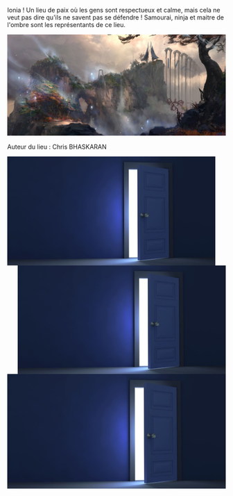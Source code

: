Ionia ! Un lieu de paix où les gens sont respectueux et calme, mais cela ne veut pas dire qu'ils ne savent pas se défendre ! 
Samourai, ninja et maitre de l'ombre sont les représentants de ce lieu.

[![Ionia](/images/ionia.jpg)](https://www.youtube.com/watch?v=I7k8R7z8sIg)

Auteur du lieu : Chris BHASKARAN

<a href="https://github.com/Vaksalan/myLabesgi/blob/main/loose.md">
    <img src="./images/door.jpg" alt="image" width="480" align="left"/>
</a>


<a href="https://github.com/Vaksalan/myLabesgi/blob/main/salle2.md">
    <img src="./images/door.jpg" alt="image" width="480" align="right"/>
</a>

<p align="center>
	<a href="https://github.com/Vaksalan/myLabesgi/blob/main/victory.md">
    	<img src="./images/door.jpg" alt="image" width="510" align="center"/>
	</a>
</p>
